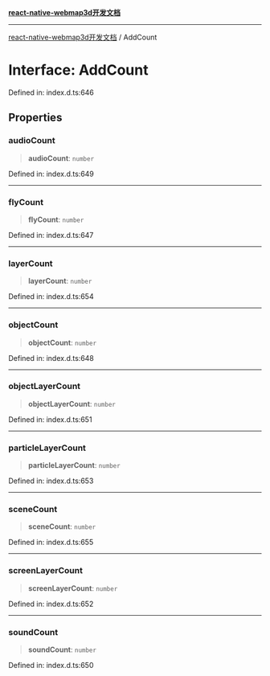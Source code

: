 [**react-native-webmap3d开发文档**](../README.md)

***

[react-native-webmap3d开发文档](../globals.md) / AddCount

# Interface: AddCount

Defined in: index.d.ts:646

## Properties

### audioCount

> **audioCount**: `number`

Defined in: index.d.ts:649

***

### flyCount

> **flyCount**: `number`

Defined in: index.d.ts:647

***

### layerCount

> **layerCount**: `number`

Defined in: index.d.ts:654

***

### objectCount

> **objectCount**: `number`

Defined in: index.d.ts:648

***

### objectLayerCount

> **objectLayerCount**: `number`

Defined in: index.d.ts:651

***

### particleLayerCount

> **particleLayerCount**: `number`

Defined in: index.d.ts:653

***

### sceneCount

> **sceneCount**: `number`

Defined in: index.d.ts:655

***

### screenLayerCount

> **screenLayerCount**: `number`

Defined in: index.d.ts:652

***

### soundCount

> **soundCount**: `number`

Defined in: index.d.ts:650
